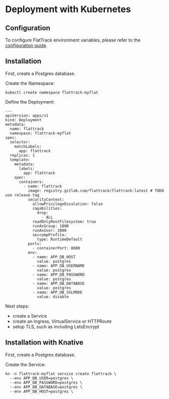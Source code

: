 # Deployment with Kubernetes

## Configuration

To configure FlatTrack environment variables, please refer to the [configuration guide](./configuration.md).

## Installation

First, create a Postgres database.

Create the Namespace:

    kubectl create namespace flattrack-myflat

Define the Deployment:

    ---
    apiVersion: apps/v1
    kind: Deployment
    metadata:
      name: flattrack
      namespace: flattrack-myflat
    spec:
      selector:
        matchLabels:
          app: flattrack
      replicas: 1
      template:
        metadata:
          labels:
            app: flattrack
        spec:
          containers:
            - name: flattrack
              image: registry.gitlab.com/flattrack/flattrack:latest # TODO use release tag
              securityContext:
                allowPrivilegeEscalation: false
                capabilities:
                  drop:
                    - ALL
                readOnlyRootFilesystem: true
                runAsGroup: 1000
                runAsUser: 1000
                seccompProfile:
                  type: RuntimeDefault
              ports:
                - containerPort: 8080
              env:
                - name: APP_DB_HOST
                  value: postgres
                - name: APP_DB_USERNAME
                  value: postgres
                - name: APP_DB_PASSWORD
                  value: postgres
                - name: APP_DB_DATABASE
                  value: postgres
                - name: APP_DB_SSLMODE
                  value: disable
                  
Next steps:

- create a Service
- create an Ingress, VirtualService or HTTPRoute
- setup TLS, such as including LetsEncrypt

## Installation with Knative

First, create a Postgres database.

Create the Service:

    kn -n flattrack-myflat service create flattrack \
      --env APP_DB_USER=postgres \
      --env APP_DB_PASSWORD=postgres \
      --env APP_DB_DATABASE=postgres \
      --env APP_DB_HOST=postgres \
